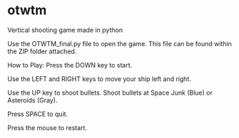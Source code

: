 # otwtm
Vertical shooting game made in python

Use the OTWTM_final.py file to open the game. This file can be found within the ZIP folder attached. 


How to Play:
Press the DOWN key to start. 

Use the LEFT and RIGHT keys to move your ship left and right.

Use the UP key to shoot bullets. Shoot bullets at Space Junk (Blue) or Asteroids (Gray). 

Press SPACE to quit.

Press the mouse to restart. 
